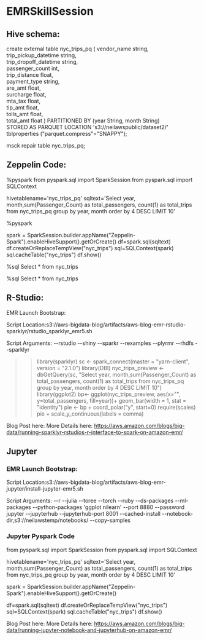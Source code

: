 # EMRSkillSession

## Hive schema:

create external table nyc_trips_pq 
(
vendor_name         string,                                  
trip_pickup_datetime string,                                  
trip_dropoff_datetime string,                                  
passenger_count     int,                                  
trip_distance       float,                                  
payment_type        string,                                  
are_amt             float,                                   
surcharge           float,                                   
mta_tax             float,                                   
tip_amt             float,                                   
tolls_amt           float,                                   
total_amt           float
)
PARTITIONED BY (year String, month String)  
STORED AS PARQUET
LOCATION 's3://neilawspublic/dataset2/'
tblproperties ("parquet.compress"="SNAPPY");

msck repair table nyc_trips_pq;

## Zeppelin Code:

%pyspark
from pyspark.sql import SparkSession
from  pyspark.sql import SQLContext

hivetablename='nyc_trips_pq'
sqltext='Select year, month,sum(Passenger_Count) as total_passengers, count(1) as total_trips from nyc_trips_pq group by year, month order by 4 DESC LIMIT 10'

%pyspark

spark = SparkSession.builder.appName("Zeppelin-Spark").enableHiveSupport().getOrCreate()
df=spark.sql(sqltext)
df.createOrReplaceTempView("nyc_trips")
sql=SQLContext(spark)
sql.cacheTable("nyc_trips")
df.show()


%sql
Select * from nyc_trips

%sql
Select * from nyc_trips


## R-Studio:

EMR Launch Bootstrap:

Script Location:s3://aws-bigdata-blog/artifacts/aws-blog-emr-rstudio-sparklyr/rstudio_sparklyr_emr5.sh

Script Arguments:
--rstudio --shiny --sparkr --rexamples --plyrmr --rhdfs --sparklyr


>> library(sparklyr)
>> sc <- spark_connect(master = "yarn-client", version = "2.1.0")
library(DBI)
>> nyc_trips_preview <- dbGetQuery(sc, "Select year, month,sum(Passenger_Count) as total_passengers, count(1) as total_trips from nyc_trips_pq group by year, month order by 4 DESC LIMIT 10")
>> library(ggplot2)
>> bp<- ggplot(nyc_trips_preview, aes(x="", y=total_passengers, fill=year))+
geom_bar(width = 1, stat = "identity")
>> pie <- bp + coord_polar("y", start=0)
>> require(scales)
>> pie + scale_y_continuous(labels = comma)

Blog Post here: More Details here: https://aws.amazon.com/blogs/big-data/running-sparklyr-rstudios-r-interface-to-spark-on-amazon-emr/

## Jupyter

### EMR Launch Bootstrap:

Script Location:s3://aws-bigdata-blog/artifacts/aws-blog-emr-jupyter/install-jupyter-emr5.sh

Script Arguments: --r --julia --toree --torch --ruby --ds-packages --ml-packages --python-packages 'ggplot nilearn' --port 8880 --password jupyter --jupyterhub --jupyterhub-port 8001 --cached-install --notebook-dir,s3://neilawstemp/notebooks/ --copy-samples

### Jupyter Pyspark Code

from pyspark.sql import SparkSession
from  pyspark.sql import SQLContext

hivetablename='nyc_trips_pq'
sqltext='Select year, month,sum(Passenger_Count) as total_passengers, count(1) as total_trips from nyc_trips_pq group by year, month order by 4 DESC LIMIT 10'

spark = SparkSession.builder.appName("Zeppelin-Spark").enableHiveSupport().getOrCreate()

df=spark.sql(sqltext)
df.createOrReplaceTempView("nyc_trips")
sql=SQLContext(spark)
sql.cacheTable("nyc_trips")
df.show()

Blog Post here: More Details here: https://aws.amazon.com/blogs/big-data/running-jupyter-notebook-and-jupyterhub-on-amazon-emr/




